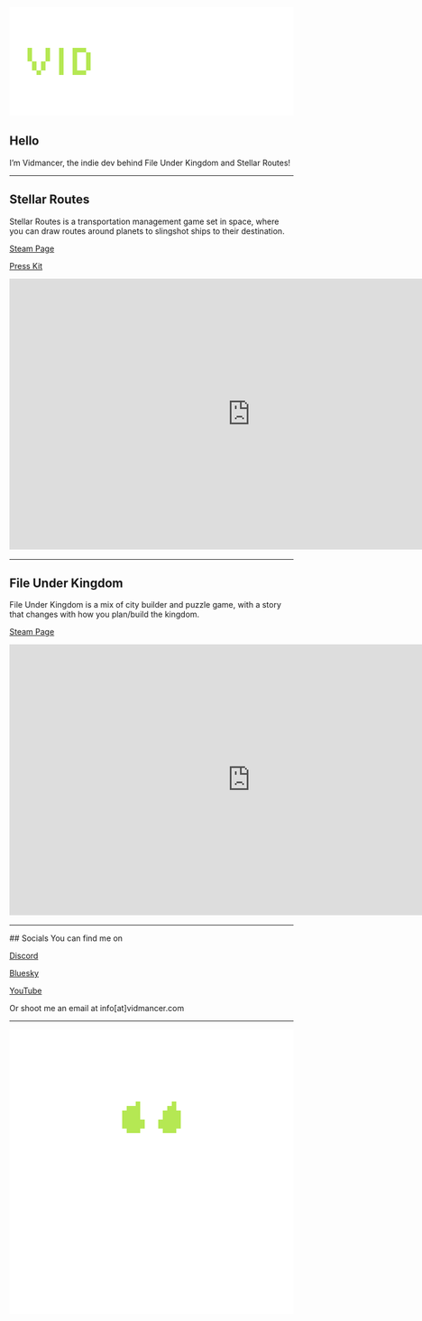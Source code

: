  <p align="center">
 <img src="assets/images/TextLogo3.png" alt="Image description">
 </p>

## Hello
I’m Vidmancer, the indie dev behind File Under Kingdom and Stellar Routes!
<hr>

## Stellar Routes
Stellar Routes is a transportation management game set in space, where you can draw routes around planets to slingshot ships to their destination.

[Steam Page](https://store.steampowered.com/app/3948490/Stellar_Routes/) 

[Press Kit](https://impress.games/press-kit/vidmancer/stellar-routes)

<p align="center">
<iframe width="853" height="480" src="https://www.youtube.com/embed/kLYNrF6ZSUA?si=i6XUDtOgFC3Yiivn" title="YouTube video player" frameborder="0" allow="accelerometer; autoplay; clipboard-write; encrypted-media; gyroscope; picture-in-picture" allowfullscreen></iframe>
</p>
<hr>

## File Under Kingdom
File Under Kingdom is a mix of city builder and puzzle game, with a story that changes with how you plan/build the kingdom. 

[Steam Page](https://store.steampowered.com/app/1851120/File_Under_Kingdom/) 

<p align="center">
<iframe width="853" height="480" src="https://www.youtube.com/embed/fAjBmZcs1X4" title="YouTube video player" frameborder="0" allow="accelerometer; autoplay; clipboard-write; encrypted-media; gyroscope; picture-in-picture" allowfullscreen></iframe>
</p>
    
<hr>
## Socials
You can find me on

[Discord](https://discord.gg/eBnHH4SKw5)

[Bluesky](https://bsky.app/profile/vidmancer.bsky.social)

[YouTube](https://www.youtube.com/channel/UCL1xD-gBE7MswqJX0s-bFpg)

Or shoot me an email at info[at]vidmancer.com
<hr>

<p align="center">
 <img src="assets/images/Draft4.gif" alt="Image description">
 </p>
